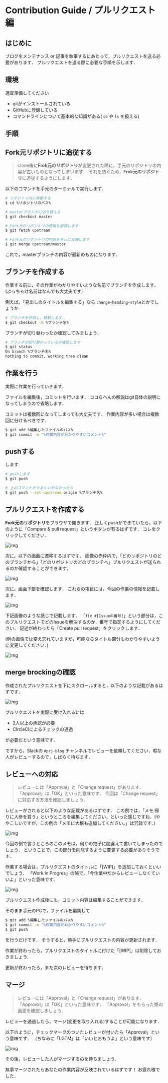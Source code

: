 # Contribution Guide / プルリクエスト編

## はじめに

ブログをメンテナンス or 記事を執筆するにあたって，プルリクエストを送る必要があります．
プルリクエストを送る際に必要な手順を示します．

## 環境

適宜準備してください

- gitがインストールされている
- GitHubに登録している
- コマンドラインについて基本的な知識がある( `cd` や `ls` を扱える)

## 手順

## Fork元リポジトリに追従する

> clone後に**Frok元のリポジトリ**が変更された際に，手元のリポジトリの内容が古いものとなってしまいます．
> それを防ぐため，**Frok元のリポジトリ**に追従するようにします．

以下のコマンドを手元のターミナルで実行します．

```bash
# リポジトリ内に移動する
$ cd %リポジトリのパス%

# masterブランチに切り替える
$ git checkout master

# Fork元のリポジトリの情報を取得します
$ git fetch upstream

# Fork元のリポジトリの内容を手元に反映します
$ git merge upstream/master
```

これで，masterブランチの内容が最新のものになります．

## ブランチを作成する

作業する前に，その作業がわかりやすいような名前でブランチを作成します．(ぶっちゃけ名前はなんでも大丈夫です)

例えば，「見出しのタイトルを編集する」なら `change-heading-style`とかでしょうか

```bash
# ブランチを作成し，移動します．
$ git checkout -b %ブランチ名%
```

ブランチが切り替わったか確認してみましょう．

```bash
# ブランチが切り替わっているか確認します
$ git status
On branch %ブランチ名%
nothing to commit, working tree clean
```

## 作業を行う

実際に作業を行っていきます．

ファイルを編集後，コミットを行います．
ココらへんの解説はgit自体の説明になってしまうので省略します．

コミットは複数回になってしまっても大丈夫です．
作業内容が多い場合は複数回に分けるべきです．

```bash
$ git add %編集したファイルのパス%
$ git commit -m "%作業内容がわかりやすいコメント%"
```

## pushする

します

```bash
# pushします
$ git push 

# 上のコマンドがうまくいかなかったら
$ git push --set-upstream origin %ブランチ名%
```

## プルリクエストを作成する

**Fork元のリポジトリ**をブラウザで開きます．
正しくpushができていたら，以下のように「Compare & pull request」というボタンが有るはずです．
コレをクリックしてください．

![img](./img1.jpg)

次に，以下の画面に遷移するはずです．
画像の赤枠内で，「どのリポジトリのどのブランチから」「どのリポジトリのどのブランチへ」プルリクエストが送られるのか確認することができます．

![img](./img2.jpg)

次に，画面下部を確認します．
これらの項目には，今回の作業の情報を記載します．

![img](./img3.jpg)

下記画像のような感じで記載します．
「`fix #[Issueの番号]`」という部分は，このプルリクエストでどのIssueを解決するのか，番号で指定するようにしてください．
記述が終わったら「Create pull request」をクリックします．

(例の画像では変え忘れていますが，可能ならタイトル部分もわかりやすいように変更してください．)

![img](./img4.jpg)

## merge brockingの確認

作成されたプルリクエストを下にスクロールすると，以下のような記載があるはずです．

![img](./img5.jpg)

プルリクエストを実際に受け入れるには

- 2人以上の承認が必要
- CIrcleCIによるチェックの通過

が必要だという意味です．

ですから，Slackの `#prj-blog` チャンネルでレビューを依頼してください．暇な人がレビューするので，しばらく待ちます．

## レビューへの対応

> レビューには「Approval」と「Change request」があります．
> 「Approval」は「OK」といった意味です．
> 今回は「Change request」に対応する方法を確認しましょう．

レビューがされると以下のような記載があるはずです．
この例では，「メモ:帰りに人参を買う」というところを編集してください，といった感じですね．(ややこしいですが，この例の「メモに大根も追加してください。」は冗談です．)

![img](./img6.jpg)

今回の例で言うところのこのメモは，何かの拍子に間違えて書いてしまったのでしょう．
ということで，この部分を削除するように変更する必要がありそうです．

作業する場合は，プルリクエストのタイトルに「[WIP]」を追加しておくといいでしょう．
「Work In Progres」の略で，「今作業中だからレビューしなくていいよ」といった意味です．

![img](./img7.jpg)

プルリクエスト作成後にも，コミット内容は編集することができます．

そのまま手元のPCで，ファイルを編集して

```bash
$ git add %編集したファイルのパス%
$ git commit -m "%作業内容がわかりやすいコメント%"
$ git push
```

を行うだけです．
そうすると，勝手にプルリクエストの内容が更新されます．

作業が終わったら，プルリクエストのタイトルに付けた「[WIP]」は削除しておきましょう．

更新が終わったら，また次のレビューを待ちます．

## マージ

> レビューには「Approval」と「Change request」があります．
> 「Approval」は「OK」といった意味です．
> 「Approval」をもらった際の画面を確認しましょう．

レビューを通過したら，マージ(変更を取り入れる)することが可能になります．

以下のように，チェックマークのついたレビューが付いたら「Approval」という意味です．
（ちなみに「LGTM」は「いいとおもうよ」という意味です）

![img](./img8.jpg)

その後，レビューした人がマージするのを待ちましょう．

無事マージされたらあなたの作業内容が反映されているはずです！
お疲れ様でした．